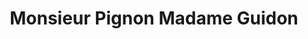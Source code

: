 ---
title: "Monsieur Pignon Madame Guidon"
url: /toulouse/monsieur-pignon-madame-guidon/
shop: Fahrrad
---